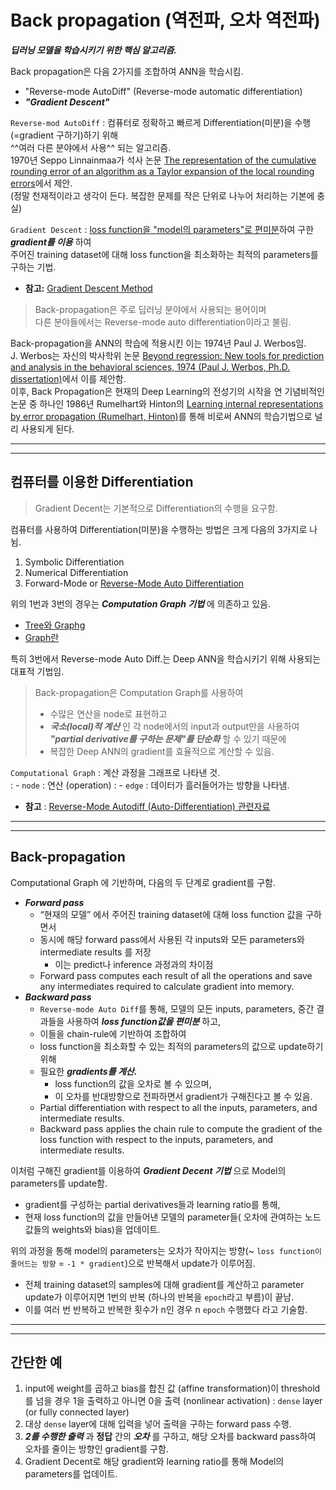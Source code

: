 # Back propagation (역전파, 오차 역전파)

***딥러닝 모델을 학습시키기 위한 핵심 알고리즘.***

Back propagation은 다음 2가지를 조합하여 ANN을 학습시킴.

- "Reverse-mode AutoDiff" (Reverse-mode automatic differentiation)
- ***"Gradient Descent"***

`Reverse-mod AutoDiff` 
: 컴퓨터로 정확하고 빠르게 Differentiation(미분)을 수행(=gradient 구하기)하기 위해  
^^여러 다른 분야에서 사용^^ 되는 알고리즘.  
1970년 Seppo Linnainmaa가 석사 논문 [The representation of the cumulative rounding error of an algorithm as a Taylor expansion of the local rounding errors](https://people.idsia.ch/~juergen/linnainmaa1970thesis.pdf)에서 제안.  
(정말 천재적이라고 생각이 든다. 복잡한 문제를 작은 단위로 나누어 처리하는 기본에 충실)

`Gradient Descent`
: <u>loss function을 "model의 parameters"로 편미분</u>하여 구한 ***gradient를 이용*** 하여  
주어진 training dataset에 대해 loss function을 최소화하는 최적의 parameters를 구하는 기법.

* **참고:** [Gradient Descent Method](https://dsaint31.tistory.com/633)

> Back-propagation은 주로 딥러닝 분야에서 사용되는 용어이며  
> 다른 분야들에서는 Reverse-mode auto differentiation이라고 불림. 

Back-propagation을 ANN의 학습에 적용시킨 이는 1974년 Paul J. Werbos임.  
J. Werbos는 자신의 박사학위 논문 [Beyond regression: New tools for prediction and analysis in the behavioral sciences, 1974 (Paul J. Werbos, Ph.D. dissertation)](https://www.researchgate.net/publication/35055330_Beyond_regression_new_tools_for_prediction_and_analysis_in_the_behavior_sciences_microform)에서 이를 제안함.  
이후, Back Propagation은 현재의 Deep Learning의 전성기의 시작을 연 기념비적인 논문 중 하나인 1986년 Rumelhart와 Hinton의 [Learning internal representations by error propagation (Rumelhart, Hinton)](https://www.semanticscholar.org/paper/Learning-internal-representations-by-error-Rumelhart-Hinton/111fd833a4ae576cfdbb27d87d2f8fc0640af355)를 통해 비로써 ANN의 학습기법으로 널리 사용되게 된다.

---

---

## **컴퓨터를 이용한 Differentiation** 

> Gradient Decent는 기본적으로 Differentiation의 수행을 요구함.

컴퓨터를 사용하여 Differentiation(미분)을 수행하는 방법은 크게 다음의 3가지로 나뉨.

1. Symbolic Differentiation
2. Numerical Differentiation
3. Forward-Mode or [Reverse-Mode Auto Differentiation](./reverse_mode_autodiff.md)

위의 1번과 3번의 경우는 ***Computation Graph 기법*** 에 의존하고 있음.

* [Tree와 Graphg](https://dsaint31.tistory.com/463)
* [Graph란](./datastructure_graph.md)

특히 3번에서 Reverse-mode Auto Diff.는 Deep ANN을 학습시키기 위해 사용되는 대표적 기법임.

> Back-propagation은 Computation Graph를 사용하여 
> 
> * 수많은 연산을 node로 표현하고 
> * ***국소(local)적 계산*** 인 각 node에서의 input과 output만을 사용하여 ***"partial derivative를 구하는 문제"를 단순화*** 할 수 있기 때문에
> * 복잡한 Deep ANN의 gradient를 효율적으로 계산할 수 있음.

`Computational Graph` 
: 계산 과정을 그래프로 나타낸 것.  
: - `node` : 연산 (operation)
: - `edge` : 데이터가 흘러들어가는 방향을 나타냄.
    
    
* **참고** : [Reverse-Mode Autodiff (Auto-Differentiation) 관련자료](./reverse_mode_autodiff.md) 

---

---


## **Back-propagation**

Computational Graph 에 기반하며, 다음의 두 단계로 gradient를 구함.

- ***Forward pass*** 
    * “현재의 모델” 에서 주어진 training dataset에 대해 loss function 값을 구하면서 
    * 동시에 해당 forward pass에서 사용된 각 inputs와 모든 parameters와 intermediate results 를 저장 
        * 이는 predict나 inference 과정과의 차이점
    * Forward pass computes each result of all the operations and save any intermediates required to calculate gradient into memory.
- ***Backward pass*** 
    * `Reverse-mode Auto Diff`를 통해, 모델의 모든 inputs, parameters, 중간 결과들을 사용하여 ***loss function값을 편미분*** 하고,
    * 이들을 chain-rule에 기반하여 조합하여 
    * loss function을 최소화할 수 있는 최적의 parameters의 값으로 update하기 위해 
    * 필요한 ***gradients를 계산.*** 
        * loss function의 값을 오차로 볼 수 있으며, 
        * 이 오차를 반대방향으로 전파하면서 gradient가 구해진다고 볼 수 있음.
    * Partial differentiation with respect to all the inputs, parameters, and intermediate results.
    * Backward pass applies the chain rule to compute the gradient of the loss function with respect to the inputs, parameters, and intermediate results.
    
이처럼 구해진 gradient를 이용하여 ***Gradient Decent 기법*** 으로 Model의 parameters를 update함. 

- gradient를 구성하는 partial derivatives들과 learning ratio를 통해,
- 현재 loss function의 값을 만들어낸 모델의 parameter들( 오차에 관여하는 노드 값들의 weights와 bias)을 업데이트.

위의 과정을 통해 model의 parameters는 오차가 작아지는 방향(~ `loss function이 줄어드는 방향` = `-1 * gradient`)으로 반복해서 update가 이루어짐.

- 전체 training dataset의 samples에 대해 gradient를 계산하고 parameter update가 이루어지면 1번의 반복 (하나의 반복을 `epoch`라고 부름)이 끝남.
- 이를 여러 번 반복하고 반복한 횟수가 n인 경우 n `epoch` 수행했다 라고 기술함.

---

---

## **간단한 예**

1. input에 weight를 곱하고 bias를 합친 값 (affine transformation)이 threshold를 넘을 경우 1을 출력하고 아니면 0을 출력 (nonlinear activation) : `dense` layer (or fully connected layer)
2. 대상 `dense` layer에 대해 입력을 넣어 출력을 구하는 forward pass 수행.
3. ***2를 수행한 출력*** 과 **정답** 간의 ***오차*** 를 구하고, 해당 오차를 backward pass하여 오차를 줄이는 방향인 gradient를 구함.
4. Gradient Decent로 해당 gradient와 learning ratio를 통해 Model의 parameters를 업데이트. 